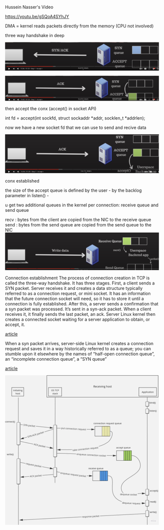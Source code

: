 
Hussein Nasser's Video

https://youtu.be/gSQoA4SYhJY

DMA = kernel reads packets directly from the memory (CPU not involved)

three way handshake in deep

![alt text](./img/SYN_sent.png)

![alt text](./img/ACK_recived.png)

then accept the conx (accept() in socket API)

int fd = accept(int sockfd, struct sockaddr *addr, socklen_t *addrlen);

now we have a new socket fd that we can use to send and recive data

![alt text](./img/accept.png)

conx established

the size of the accept queue is defined by the user - by the backlog parameter in listen() - 

u get two additional queues in the kernel per connection: receive queue and send queue

recv : bytes from the client are copied from the NIC to the receive queue
send : bytes from the send queue are copied from the send queue to the NIC 
![alt text](./img/recv_write.png)


Connection establishment
The process of connection creation in TCP is called the three-way handshake. It has three stages. First, a client sends a SYN packet. Server receives it and creates a data structure typically referred to as a connection request, or mini socket. It has an information that the future connection socket will need, so it has to store it until a connection is fully established. After this, a server sends a confirmation that a syn packet was processed. It’s sent in a syn-ack packet. When a client receives it, it finally sends the last packet, an ack. Server Linux kernel then creates a connected socket waiting for a server application to obtain, or accept, it.

[article](https://levelup.gitconnected.com/deep-dive-into-tcp-connection-establishment-process-f6cfb7b4e8e1)


When a syn packet arrives, server-side Linux kernel creates a connection request and saves it in a way historically referred to as a queue; you can stumble upon it elsewhere by the names of “half-open connection queue”, an “incomplete connection queue”, a “SYN queue”

[article](https://levelup.gitconnected.com/deep-dive-into-tcp-connection-establishment-process-f6cfb7b4e8e1)

![alt text](./img/sync_queue.png)
